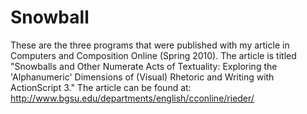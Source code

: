 Snowball
========

These are the three programs that were published with my article in Computers and Composition Online (Spring 2010). The article is titled "Snowballs and Other Numerate Acts of Textuality: Exploring the 'Alphanumeric' Dimensions of (Visual) Rhetoric and Writing with ActionScript 3." The article can be found at: 
http://www.bgsu.edu/departments/english/cconline/rieder/